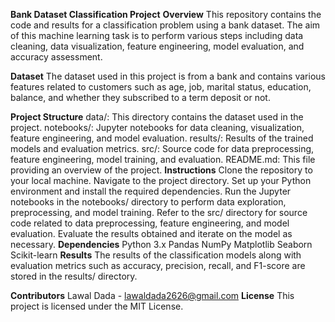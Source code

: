 **Bank Dataset Classification Project**
**Overview**
This repository contains the code and results for a classification problem using a bank dataset. The aim of this machine learning task is to perform various steps including data cleaning, data visualization, feature engineering, model evaluation, and accuracy assessment.

**Dataset**
The dataset used in this project is from a bank and contains various features related to customers such as age, job, marital status, education, balance, and whether they subscribed to a term deposit or not.

**Project Structure**
data/: This directory contains the dataset used in the project.
notebooks/: Jupyter notebooks for data cleaning, visualization, feature engineering, and model evaluation.
results/: Results of the trained models and evaluation metrics.
src/: Source code for data preprocessing, feature engineering, model training, and evaluation.
README.md: This file providing an overview of the project.
**Instructions**
Clone the repository to your local machine.
Navigate to the project directory.
Set up your Python environment and install the required dependencies.
Run the Jupyter notebooks in the notebooks/ directory to perform data exploration, preprocessing, and model training.
Refer to the src/ directory for source code related to data preprocessing, feature engineering, and model evaluation.
Evaluate the results obtained and iterate on the model as necessary.
**Dependencies**
Python 3.x
Pandas
NumPy
Matplotlib
Seaborn
Scikit-learn
**Results**
The results of the classification models along with evaluation metrics such as accuracy, precision, recall, and F1-score are stored in the results/ directory.

**Contributors**
Lawal Dada - lawaldada2626@gmail.com
**License**
This project is licensed under the MIT License.
